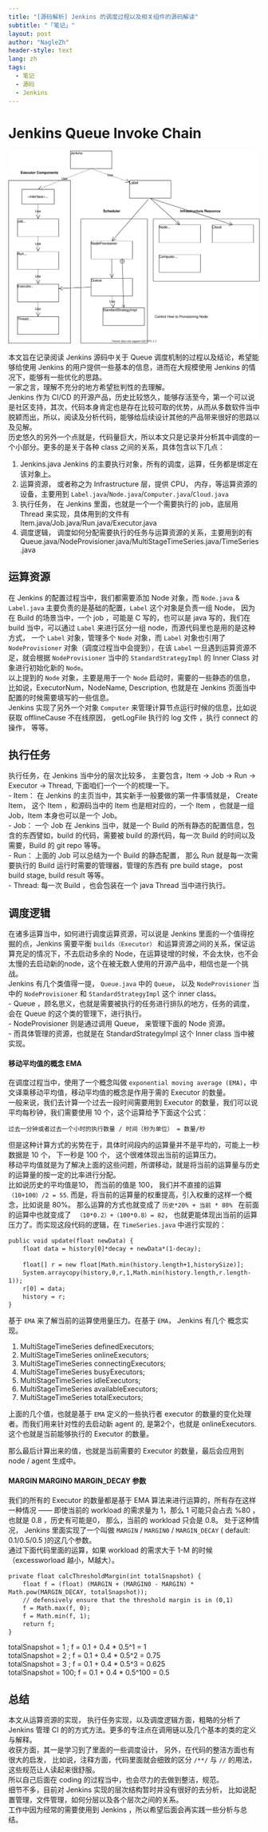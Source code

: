 ```yaml
---
title: "[源码解析] Jenkins 的调度过程以及相关组件的源码解读"
subtitle: "「笔记」"
layout: post
author: "NagleZh"
header-style: text
lang: zh
tags:
  - 笔记
  - 源码
  - Jenkins
---
```


# Jenkins Queue Invoke Chain
![Arch Image](https://raw.githubusercontent.com/NagleZhang/NagleZhang.github.io/blog/_posts/images/JenkinsQueue.svg)

本文旨在记录阅读 Jenkins 源码中关于 Queue 调度机制的过程以及结论，希望能够给使用 Jenkins 的用户提供一些基本的信息，进而在大规模使用 Jenkins 的情况下，能够有一些优化的思路。  
一家之言，理解不充分的地方希望批判性的去理解。  
Jenkins 作为 CI/CD 的开源产品，历史比较悠久，能够存活至今，第一个可以说是社区支持，其次，代码本身肯定也是存在比较可取的优势，从而从多数软件当中脱颖而出，所以，阅读及分析代码，能够给后续设计其他的产品带来很好的思路以及见解。  
历史悠久的另外一个点就是，代码量巨大，所以本文只是记录并分析其中调度的一个小部分。更多的是关于各种 class 之间的关系，具体包含以下几点：  

  1. Jenkins.java Jenkins 的主要执行对象，所有的调度，运算，任务都是绑定在该对象上。
  2. 运算资源， 或者称之为 Infrastructure 层，提供 CPU， 内存，等运算资源的设备，主要用到 `Label.java`/`Node.java`/`Computer.java`/`Cloud.java`
  3. 执行任务， 在 Jenkins 里面，也就是一个一个需要执行的 job，底层用 Thread 来实现，具体用到的文件有 Item.java/Job.java/Run.java/Executor.java
  4. 调度逻辑， 调度如何分配需要执行的任务与运算资源的关系，主要用到的有 Queue.java/NodeProvisioner.java/MultiStageTimeSeries.java/TimeSeries.java

## 运算资源
在 Jenkins 的配置过程当中，我们都需要添加 Node 对象，而 `Node.java` & `Label.java` 主要负责的是基础的配置，`Label` 这个对象是负责一组 Node， 因为在 Build 的场景当中，一个 job ，可能是 C 写的，也可以是 java 写的，我们在 build 当中，可以通过 `Label` 来进行区分一组 node，而源代码里也是用的是这种方式， 一个 `Label` 对象，管理多个 `Node` 对象，而 `Label` 对象也引用了 `NodeProvisioner` 对象（调度过程当中会提到），在该 `Label` 一旦遇到运算资源不足，就会根据 `NodeProvisioner` 当中的 `StandardStrategyImpl` 的 Inner Class 对象进行初始化新的 `Node`。  
以上提到的 `Node` 对象，主要是用于一个 `Node` 启动时，需要的一些静态的信息， 比如说，ExecutorNum，NodeName, Description, 也就是在 Jenkins 页面当中配置的时候需要填写的一些信息。  
Jenkins 实现了另外一个对象 `Computer` 来管理计算节点运行时候的信息，比如说获取 offlineCause 不在线原因， getLogFile 执行的 log 文件 ，执行 connect 的操作， 等等。  
    
## 执行任务
执行任务，在 Jenkins 当中分的层次比较多， 主要包含，Item -> Job -> Run -> Executor -> Thread, 下面咱们一个一个的梳理一下。  
    - Item： 在 Jenkins 的主页当中，其实新手一般要做的第一件事情就是， Create  Item， 这个 Item ，和源码当中的 Item 也是相对应的，一个 Item ，也就是一组 Job，Item 本身也可以是一个 Job。  
    - Job： 一个 Job 在 Jenkins 当中，就是一个 Build 的所有静态的配置信息，包含的东西譬如，build 的代码，需要被 build 的源代码，每一次 Build 的时间以及需要，Build 的 git repo 等等。  
    - Run： 上面的 Job 可以总结为一个 Build 的静态配置， 那么 Run 就是每一次需要执行的 Build 运行时需要的管理器，管理的东西有 pre build stage， post build stage, build result 等等。  
    - Thread: 每一次 Build ，也会包装在一个 java Thread 当中进行执行。  

## 调度逻辑
在诸多运算当中，如何进行调度运算资源，可以说是 Jenkins 里面的一个值得挖掘的点，Jenkins 需要平衡 `builds（Executor）` 和运算资源之间的关系，保证运算充足的情况下，不去启动多余的 Node，在运算徒增的时候，不会太快，也不会太慢的去启动新的node，这个在被无数人使用的开源产品中，相信也是一个挑战。  
Jenkins 有几个类值得一提， `Queue.java` 中的 `Queue`， 以及 `NodeProvisioner` 当中的 `NodeProvisioner` 和 `StandardStrategyImpl` 这个 inner class。  
    - Queue ，顾名思义，也就是需要被执行的任务进行排队的地方，任务的调度，会在 Queue 的这个类的管理下，进行执行。  
    - NodeProvisioner 则是通过调用 Queue， 来管理下面的 Node 资源。  
    - 而具体管理的资源，也就是在 StandardStrategyImpl 这个 Inner class 当中被实现。  
    
#### 移动平均值的概念 EMA
在调度过程当中，使用了一个概念叫做 `exponential moving average (EMA)`，中文译乘移动平均值，移动平均值的概念是作用于需的 Executor 的数量。  
一般来说，我们去计算一个过去一段时间需要用到 Executor 的数量，我们可以说平均每秒钟，我们需要使用 10 个，这个运算给予下面这个公式：  

`过去一分钟或者过去一个小时的执行数量 / 时间（秒为单位） = 数量/秒 `

但是这种计算方式的劣势在于，具体时间段内的运算量并不是平均的，可能上一秒数据是 10 个， 下一秒是 100 个， 这个很难体现出当前的运算压力。  
移动平均值就是为了解决上面的这些问题，所谓移动，就是将当前的运算量与历史的运算量的按一定的比率进行分配。  
比如说历史的平均值是10， 而当前的值是 100， 我们并不直接的运算 `（10+100）/2 = 55`. 而是，将当前的运算量的权重提高，引入权重的这样一个概念，比如说是 80%。 那么运算的方式也就变成了 `历史*20% + 当前 * 80% ` 在前面的运算中也就变成了 ` （10*0.2）+（100*0.8）= 82`， 也就更能体现出当前的运算压力了。而实现这段代码的逻辑，在 `TimeSeries.java` 中进行实现的：  

```
public void update(float newData) {
    float data = history[0]*decay + newData*(1-decay);

    float[] r = new float[Math.min(history.length+1,historySize)];
    System.arraycopy(history,0,r,1,Math.min(history.length,r.length-1));
    r[0] = data;
    history = r;
}
```

基于 `EMA` 来了解当前的运算使用量压力。在基于 `EMA`， Jenkins 有几个 概念实现。  

1. MultiStageTimeSeries definedExecutors;
2. MultiStageTimeSeries onlineExecutors;
3. MultiStageTimeSeries connectingExecutors;
4. MultiStageTimeSeries busyExecutors;
5. MultiStageTimeSeries idleExecutors;
6. MultiStageTimeSeries availableExecutors;
7. MultiStageTimeSeries totalExecutors;

上面的几个值，也就是基于 `EMA` 定义的一些执行者 executor 的数量的变化处理者。而我们用来针对性的去启动新 agent 的, 是第2个，也就是 onlineExecutors. 这个也就是当前能够执行的 Executor 的数量。  

那么最后计算出来的值，也就是当前需要的 Executor 的数量，最后会应用到 node / agent 生成中。  

#### MARGIN MARGIN0 MARGIN_DECAY 参数

我们的所有的 Executor 的数量都是基于 EMA 算法来进行运算的，所有存在这样一种情况 —— 即使当前的 workload 的需求量为 1，那么 1 可能只会占去 %80 ，也就是 0.8 ，历史有可能是0， 那么，当前的 workload 只会是 0.8。 处于这种情况， Jenkins 里面实现了一个叫做 `MARGIN` / `MARGIN0` / `MARGIN_DECAY` ( default: 0.1/0.5/0.5 )的这几个参数。  
通过下面代码里面的运算，如果 workload 的需求大于 1-M 的时候（excessworload 越小，M越大）。  

```
private float calcThresholdMargin(int totalSnapshot) {
    float f = (float) (MARGIN + (MARGIN0 - MARGIN) * Math.pow(MARGIN_DECAY, totalSnapshot));
    // defensively ensure that the threshold margin is in (0,1)
    f = Math.max(f, 0);
    f = Math.min(f, 1);
    return f;
}
```

totalSnapshot = 1 ; f = 0.1 + 0.4 * 0.5^1 = 1  
totalSnapshot = 2 ; f = 0.1 + 0.4 * 0.5^2 = 0.75  
totalSnapshot = 3 ; f = 0.1 + 0.4 * 0.5^3 = 0.625  
totalSnapshot = 100; f = 0.1 + 0.4 * 0.5^100 = 0.5  

## 总结
本文从运算资源的实现， 执行任务实现，以及调度逻辑方面，粗略的分析了 Jenkins 管理 CI 的的方式方法。更多的专注点在调用链以及几个基本的类的定义与解释。  
收获方面，其一是学习到了里面的一些调度设计， 另外，在代码的整洁方面也有很大的启发， 比如说，注释方面，代码里面就会细致的区分 `/**/` 与 `//` 的用法，这些规范让人读起来很舒服。  
所以自己后面在 coding 的过程当中，也会尽力的去做到整洁，规范。  
细节不多，目前对 Jenkins 实现的层次结构暂时并没有很好的去分析， 比如说配置管理，文件管理，如何分层以及各个层次之间的关系。  
工作中因为经常的需要使用到 Jenkins ，所以希望后面会再实践一些分析与总结。  
